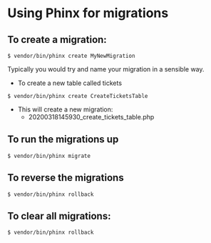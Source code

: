 # Using Phinx for migrations

## To create a migration:

```shell
$ vendor/bin/phinx create MyNewMigration
```

Typically you would try and name your migration in a sensible way.

* To create a new table called tickets

```
$ vendor/bin/phinx create CreateTicketsTable
```

* This will create a new migration:
    * 20200318145930_create_tickets_table.php

## To run the migrations up

```shell
$ vendor/bin/phinx migrate
```

## To reverse the migrations

```shell
$ vendor/bin/phinx rollback
```

## To clear all migrations:

```shell
$ vendor/bin/phinx rollback
```